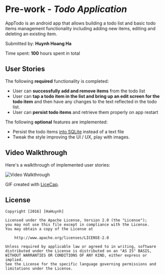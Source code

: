# Pre-work - *Todo Application*

AppTodo is an android app that allows building a todo list and basic todo items management functionality including adding new items, editing and deleting an existing item.

Submitted by: **Huynh Hoang Ha**

Time spent: **100** hours spent in total

## User Stories

The following **required** functionality is completed:

* User can **successfully add and remove items** from the todo list
* User can **tap a todo item in the list and bring up an edit screen for the todo item** and then have any changes to the text reflected in the todo list.
* User can **persist todo items** and retrieve them properly on app restart

The following **optional** features are implemented:

* Persist the todo items [into SQLite](http://guides.codepath.com/android/Persisting-Data-to-the-Device#sqlite) instead of a text file
* Tweak the style improving the UI / UX, play with images.

## Video Walkthrough 

Here's a walkthrough of implemented user stories:

<img src='http://imgur.com/a/quZHh' title='Video Walkthrough' width='' alt='Video Walkthrough' />

GIF created with [LiceCap](http://www.cockos.com/licecap/).


## License

    Copyright [2016] [HaHuynh]

    Licensed under the Apache License, Version 2.0 (the "License");
    you may not use this file except in compliance with the License.
    You may obtain a copy of the License at

        http://www.apache.org/licenses/LICENSE-2.0

    Unless required by applicable law or agreed to in writing, software
    distributed under the License is distributed on an "AS IS" BASIS,
    WITHOUT WARRANTIES OR CONDITIONS OF ANY KIND, either express or implied.
    See the License for the specific language governing permissions and
    limitations under the License.
